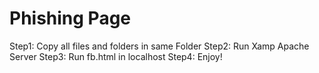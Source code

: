 # Phishing Page
Step1:  Copy all files and folders in same Folder
Step2: Run Xamp Apache Server
Step3: Run fb.html in localhost
Step4: Enjoy!

